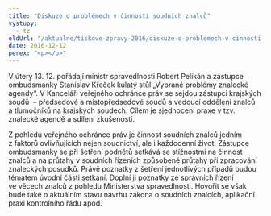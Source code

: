 ```yaml
---
title: "Diskuze o problémech v činnosti soudních znalců"
vystupy:
  - tz
oldUrl: "/aktualne/tiskove-zpravy-2016/diskuze-o-problemech-v-cinnosti-soudnich-znalcu"
date: 2016-12-12
perex: "<p></p>"
---
```


<!-- imported from the old website -->

<p>V úterý 13. 12. pořádají ministr spravedlnosti Robert Pelikán a zástupce ombudsmanky Stanislav Křeček kulatý stůl „Vybrané problémy znalecké agendy“. V Kanceláři veřejného ochránce práv se sejdou zástupci krajských soudů  – předsedové a místopředsedové soudů a vedoucí oddělení znalců a tlumočníků na krajských soudech. Cílem je sjednocení praxe v tzv. znalecké agendě a sdílení zkušeností. </p><p> Z pohledu veřejného ochránce práv je činnost soudních znalců jedním z faktorů ovlivňujících nejen soudnictví, ale i každodenní život. Zástupce ombudsmanky se při šetření podnětů setkává se stížnostmi na činnost znalců a na průtahy v soudních řízeních způsobené průtahy při zpracování znaleckých posudků. Právě poznatky z šetření jednotlivých případů budou tématem úvodní části setkání. Doplní ji poznatky ze správních řízení ve věcech znalců z pohledu Ministerstva spravedlnosti. Hovořit se však bude také o aktuálním stavu návrhu zákona o soudních znalcích, aplikační praxi kontrolního řádu apod.</p>
